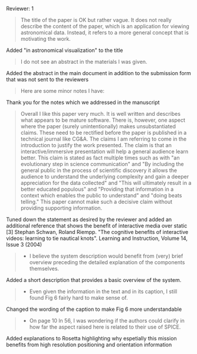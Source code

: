 Reviewer: 1

> The title of the paper is OK but rather vague. It does not really describe the content of the paper, which is an application for viewing astronomical data. Instead, it refers to a more general concept that is motivating the work.
 
 Added "in astronomical visualization" to the title

> I do not see an abstract in the materials I was given.

Added the abstract in the main document in addition to the submission form that was not sent to the reviewers

> Here are some minor notes I have:

Thank you for the notes which we addressed in the manuscript

> Overall I like this paper very much. It is well written and describes what appears to be mature software. There is, however, one aspect where the paper (surely unintentionally) makes unsubstantiated claims. These need to be rectified before the paper is published in a technical journal like CG&A.
> The claims I am referring to come in the introduction to justify the work presented. The claim is that an interactive/immersive presentation will help a general audience learn better. This claim is stated as fact multiple times such as with "an evolutionary step in science communication" and "By including the general public in the process of scientific discovery it allows the audience to understand the underlying complexity and gain a deeper appreciation for the data collected" and "This will ultimately result in a better educated populous" and "Providing that information in a context which enables the public to understand" and "doing beats telling." This paper cannot make such a decisive claim without providing supporting information.

Tuned down the statement as desired by the reviewer and added an additional reference that shows the benefit of interactive media over static
[3] Stephan Schwan, Roland Riempp. "The cognitive benefits of interactive videos: learning to tie nautical knots". Learning and Instruction, Volume 14, Issue 3 (2004)

> * I believe the system description would benefit from (very) brief overview preceding the detailed explanation of the components themselves.

Added a short description that provides a basic overview of the system.

> * Even given the information in the text and in its caption, I still found Fig 6 fairly hard to make sense of.

Changed the wording of the caption to make Fig 6 more understandable

> * On page 10 ln 56, I was wondering if the authors could clarify in how far the aspect raised here is related to their use of SPICE.

Added explanations to Rosetta highlighting why espetially this mission benefits from high resolution positioning and orientation information
